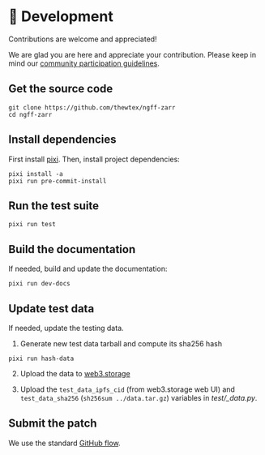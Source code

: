 # 🔨 Development

Contributions are welcome and appreciated!

We are glad you are here and appreciate your contribution. Please keep in mind
our
[community participation guidelines](https://github.com/InsightSoftwareConsortium/ITK/blob/master/CODE_OF_CONDUCT.md).

## Get the source code

```shell
git clone https://github.com/thewtex/ngff-zarr
cd ngff-zarr
```

## Install dependencies

First install [pixi]. Then, install project dependencies:

```shell
pixi install -a
pixi run pre-commit-install
```

## Run the test suite

```shell
pixi run test
```

## Build the documentation

If needed, build and update the documentation:

```shell
pixi run dev-docs
```

## Update test data

If needed, update the testing data.

1. Generate new test data tarball and compute its sha256 hash

```shell
pixi run hash-data
```

2. Upload the data to [web3.storage](https://web3.storage)

3. Upload the `test_data_ipfs_cid` (from web3.storage web UI) and
   `test_data_sha256` (`sh256sum ../data.tar.gz`) variables in _test/\_data.py_.

## Submit the patch

We use the standard [GitHub flow].

[pixi]: https://pixi.sh
[GitHub flow]: https://docs.github.com/en/get-started/using-github/github-flow
